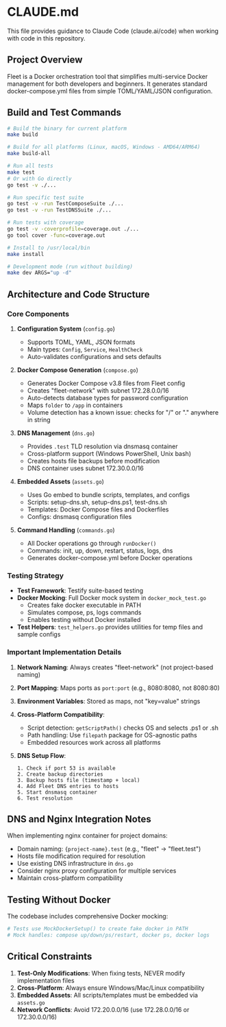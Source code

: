 # CLAUDE.md

This file provides guidance to Claude Code (claude.ai/code) when working with code in this repository.

## Project Overview

Fleet is a Docker orchestration tool that simplifies multi-service Docker management for both developers and beginners. It generates standard docker-compose.yml files from simple TOML/YAML/JSON configuration.

## Build and Test Commands

```bash
# Build the binary for current platform
make build

# Build for all platforms (Linux, macOS, Windows - AMD64/ARM64)
make build-all

# Run all tests
make test
# Or with Go directly
go test -v ./...

# Run specific test suite
go test -v -run TestComposeSuite ./...
go test -v -run TestDNSSuite ./...

# Run tests with coverage
go test -v -coverprofile=coverage.out ./...
go tool cover -func=coverage.out

# Install to /usr/local/bin
make install

# Development mode (run without building)
make dev ARGS="up -d"
```

## Architecture and Code Structure

### Core Components

1. **Configuration System** (`config.go`)
   - Supports TOML, YAML, JSON formats
   - Main types: `Config`, `Service`, `HealthCheck`
   - Auto-validates configurations and sets defaults

2. **Docker Compose Generation** (`compose.go`)
   - Generates Docker Compose v3.8 files from Fleet config
   - Creates "fleet-network" with subnet 172.28.0.0/16
   - Auto-detects database types for password configuration
   - Maps `folder` to `/app` in containers
   - Volume detection has a known issue: checks for "/" or "." anywhere in string

3. **DNS Management** (`dns.go`)
   - Provides `.test` TLD resolution via dnsmasq container
   - Cross-platform support (Windows PowerShell, Unix bash)
   - Creates hosts file backups before modification
   - DNS container uses subnet 172.30.0.0/16

4. **Embedded Assets** (`assets.go`)
   - Uses Go embed to bundle scripts, templates, and configs
   - Scripts: setup-dns.sh, setup-dns.ps1, test-dns.sh
   - Templates: Docker Compose files and Dockerfiles
   - Configs: dnsmasq configuration files

5. **Command Handling** (`commands.go`)
   - All Docker operations go through `runDocker()`
   - Commands: init, up, down, restart, status, logs, dns
   - Generates docker-compose.yml before Docker operations

### Testing Strategy

- **Test Framework**: Testify suite-based testing
- **Docker Mocking**: Full Docker mock system in `docker_mock_test.go`
  - Creates fake docker executable in PATH
  - Simulates compose, ps, logs commands
  - Enables testing without Docker installed
- **Test Helpers**: `test_helpers.go` provides utilities for temp files and sample configs

### Important Implementation Details

1. **Network Naming**: Always creates "fleet-network" (not project-based naming)

2. **Port Mapping**: Maps ports as `port:port` (e.g., 8080:8080, not 8080:80)

3. **Environment Variables**: Stored as maps, not "key=value" strings

4. **Cross-Platform Compatibility**:
   - Script detection: `getScriptPath()` checks OS and selects .ps1 or .sh
   - Path handling: Use `filepath` package for OS-agnostic paths
   - Embedded resources work across all platforms

5. **DNS Setup Flow**:
   ```
   1. Check if port 53 is available
   2. Create backup directories
   3. Backup hosts file (timestamp + local)
   4. Add Fleet DNS entries to hosts
   5. Start dnsmasq container
   6. Test resolution
   ```

## DNS and Nginx Integration Notes

When implementing nginx container for project domains:
- Domain naming: `{project-name}.test` (e.g., "fleet" → "fleet.test")
- Hosts file modification required for resolution
- Use existing DNS infrastructure in `dns.go`
- Consider nginx proxy configuration for multiple services
- Maintain cross-platform compatibility

## Testing Without Docker

The codebase includes comprehensive Docker mocking:
```bash
# Tests use MockDockerSetup() to create fake docker in PATH
# Mock handles: compose up/down/ps/restart, docker ps, docker logs
```

## Critical Constraints

1. **Test-Only Modifications**: When fixing tests, NEVER modify implementation files
2. **Cross-Platform**: Always ensure Windows/Mac/Linux compatibility
3. **Embedded Assets**: All scripts/templates must be embedded via `assets.go`
4. **Network Conflicts**: Avoid 172.20.0.0/16 (use 172.28.0.0/16 or 172.30.0.0/16)